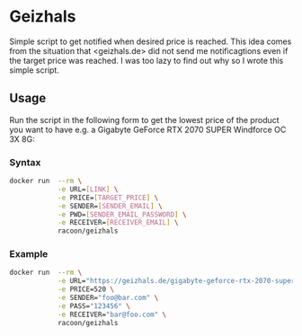 # Geizhals

Simple script to get notified when desired price is reached. This idea comes from the situation that <geizhals.de> did not send me notificagtions even if the target price was reached. I was too lazy to find out why so I wrote this simple script.

## Usage

Run the script in the following form to get the lowest price of the product you want to have e.g. a Gigabyte GeForce RTX 2070 SUPER Windforce OC 3X 8G:

### Syntax

```bash
docker run  --rm \
            -e URL=[LINK] \
            -e PRICE=[TARGET_PRICE] \
            -e SENDER=[SENDER_EMAIL] \
            -e PWD=[SENDER_EMAIL_PASSWORD] \
            -e RECEIVER=[RECEIVER_EMAIL] \
            racoon/geizhals
```

### Example

```bash
docker run  --rm \
            -e URL="https://geizhals.de/gigabyte-geforce-rtx-2070-super-windforce-oc-3x-8g-gv-n207swf3oc-8gd-a2122943.html" \
            -e PRICE=520 \
            -e SENDER="foo@bar.com" \
            -e PASS="123456" \
            -e RECEIVER="bar@foo.com" \
            racoon/geizhals
```
